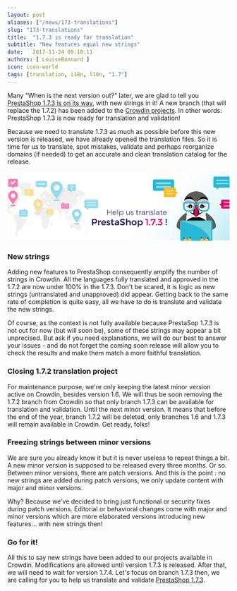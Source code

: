 ```yaml
---
layout: post
aliases: ["/news/173-translations"]
slug: "173-translations"
title:  "1.7.3 is ready for translation"
subtitle: "New features equal new strings"
date:   2017-11-24 09:10:11
authors: [ LouiseBonnard ]
icon: icon-world
tags: [translation, i18n, l10n, "1.7"]
---
```


Many "When is the next version out?" later, we are glad to tell you [PrestaShop 1.7.3 is on its way](http://build.prestashop.com/news/do-you-speak-prestashop-october-2017), with new strings in it! A new branch (that will replace the 1.7.2) has been added to the [Crowdin projects](https://crowdin.com/project/prestashop-official). In other words: PrestaShop 1.7.3 is now ready for translation and validation!

Because we need to translate 1.7.3 as much as possible before this new version is released, we have already opened the translation files. So it is time for us to translate, spot mistakes, validate and perhaps reorganize domains (if needed) to get an accurate and clean translation catalog for the release.


<img width="990" src="/assets/images/2017/10/help-us-translate-173.png">


### New strings

Adding new features to PrestaShop consequently amplify the number of strings in Crowdin. All the languages fully translated and approved in the 1.7.2 are now under 100% in the 1.7.3. Don't be scared, it is logic as new strings (untranslated and unapproved) did appear. Getting back to the same rate of completion is quite easy, all we have to do is translate and validate the new strings.

Of course, as the context is not fully available because PrestaSop 1.7.3 is not out for now (but will soon be), some of these strings may appear a bit unprecised. But ask if you need explanations, we will do our best to answer your issues - and do not forget the coming soon release will allow you to check the results and make them match a more faithful translation.


### Closing 1.7.2 translation project

For maintenance purpose, we're only keeping the latest minor version active on Crowdin, besides version 1.6. We will thus be soon removing the 1.7.2 branch from Crowdin so that only branch 1.7.3 can be available for translation and validation. Until the next minor version. It means that before the end of the year, branch 1.7.2 will be deleted, only branches 1.6 and 1.7.3 will remain available in Crowdin. Get ready, folks!


### Freezing strings between minor versions

We are sure you already know it but it is never useless to repeat things a bit. A new minor version is supposed to be released every three months. Or so. Between minor versions, there are patch versions. And this is the point : no new strings are added during patch versions, we only update content with major and minor versions.

Why? Because we’ve decided to bring just functional or security fixes during patch versions. Editorial or behavioral changes come with major and minor versions which are more elaborated versions introducing new features… with new strings then!


### Go for it!

All this to say new strings have been added to our projects available in Crowdin. Modifications are allowed until version 1.7.3 is released. After that, we will need to wait for version 1.7.4. Let's focus on branch 1.7.3 then, we are calling for you to help us translate and validate [PrestaShop 1.7.3](https://crowdin.com/project/prestashop-official).
